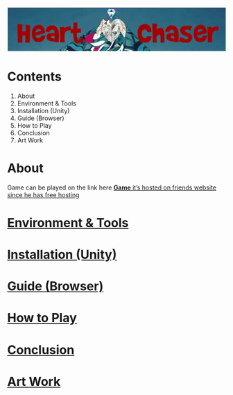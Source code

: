 
![HartChaser Logo](https://github.com/VytasHub/UnityGameBrowser/blob/master/FinishedBrowser/Assets/MainLogo.png "HartChaser")

Contents
====================
1. About
2. Environment & Tools
3. Installation (Unity)
4. Guide (Browser)
5. How to Play
6. Conclusion
7. Art Work  


About
=============
Game can be played on the link here <a href="http://ronanconnolly.ie/unity/heartchaser/game.html "><strong>Game</strong> it’s hosted on friends website since he has free hosting





Environment & Tools
=============

Installation (Unity)
=============

Guide (Browser)
=============

How to Play
=============

Conclusion
=============

Art Work  
=============


